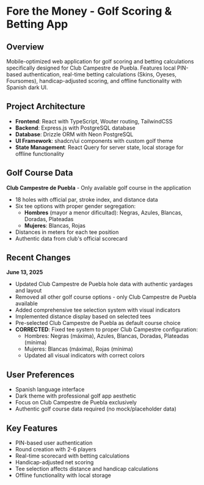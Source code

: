 # Fore the Money - Golf Scoring & Betting App

## Overview
Mobile-optimized web application for golf scoring and betting calculations specifically designed for Club Campestre de Puebla. Features local PIN-based authentication, real-time betting calculations (Skins, Oyeses, Foursomes), handicap-adjusted scoring, and offline functionality with Spanish dark UI.

## Project Architecture
- **Frontend**: React with TypeScript, Wouter routing, TailwindCSS
- **Backend**: Express.js with PostgreSQL database
- **Database**: Drizzle ORM with Neon PostgreSQL
- **UI Framework**: shadcn/ui components with custom golf theme
- **State Management**: React Query for server state, local storage for offline functionality

## Golf Course Data
**Club Campestre de Puebla** - Only available golf course in the application
- 18 holes with official par, stroke index, and distance data
- Six tee options with proper gender segregation:
  - **Hombres** (mayor a menor dificultad): Negras, Azules, Blancas, Doradas, Plateadas
  - **Mujeres**: Blancas, Rojas
- Distances in meters for each tee position
- Authentic data from club's official scorecard

## Recent Changes
**June 13, 2025**
- Updated Club Campestre de Puebla hole data with authentic yardages and layout
- Removed all other golf course options - only Club Campestre de Puebla available
- Added comprehensive tee selection system with visual indicators
- Implemented distance display based on selected tees
- Pre-selected Club Campestre de Puebla as default course choice
- **CORRECTED**: Fixed tee system to proper Club Campestre configuration:
  - Hombres: Negras (máxima), Azules, Blancas, Doradas, Plateadas (mínima)
  - Mujeres: Blancas (máxima), Rojas (mínima)
  - Updated all visual indicators with correct colors

## User Preferences
- Spanish language interface
- Dark theme with professional golf app aesthetic
- Focus on Club Campestre de Puebla exclusively
- Authentic golf course data required (no mock/placeholder data)

## Key Features
- PIN-based user authentication
- Round creation with 2-6 players
- Real-time scorecard with betting calculations
- Handicap-adjusted net scoring
- Tee selection affects distance and handicap calculations
- Offline functionality with local storage